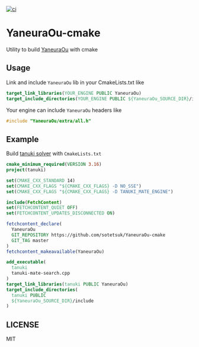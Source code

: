 [![ci](https://github.com/sotetsuk/YaneuraOu-cmake/actions/workflows/ci.yml/badge.svg)](https://github.com/sotetsuk/YaneuraOu-cmake/actions/workflows/ci.yml)

# YaneuraOu-cmake

Utility to build [YaneuraOu](https://github.com/yaneurao/YaneuraOu) with cmake

## Usage

Link and include `YaneuraOu` lib in your CmakeLists.txt like 

```cmake
target_link_libraries(YOUR_ENGINE PUBLIC YaneuraOu)
target_include_directories(YOUR_ENGINE PUBLIC ${YaneuraOu_SOURCE_DIR}/include)
```

Your engine can include `YaneuraOu` headers like

```cpp
#include "YaneuraOu/extra/all.h"
```

## Example

Build [tanuki solver](https://github.com/yaneurao/YaneuraOu/blob/master/source/engine/tanuki-mate-engine/tanuki-mate-search.cpp) with `CmakeLists.txt`

```cmake
cmake_minimum_required(VERSION 3.16)
project(tanuki)

set(CMAKE_CXX_STANDARD 14)
set(CMAKE_CXX_FLAGS "${CMAKE_CXX_FLAGS} -D NO_SSE")
set(CMAKE_CXX_FLAGS "${CMAKE_CXX_FLAGS} -D TANUKI_MATE_ENGINE")

include(FetchContent)
set(FETCHCONTENT_QUIET OFF)
set(FETCHCONTENT_UPDATES_DISCONNECTED ON)

fetchcontent_declare(
  YaneuraOu
  GIT_REPOSITORY https://github.com/sotetsuk/YaneuraOu-cmake
  GIT_TAG master
)
fetchcontent_makeavailable(YaneuraOu)

add_executable(
  tanuki
  tanuki-mate-search.cpp
)
target_link_libraries(tanuki PUBLIC YaneuraOu)
target_include_directories(
  tanuki PUBLIC
  ${YaneuraOu_SOURCE_DIR}/include
)
```

## LICENSE

MIT

